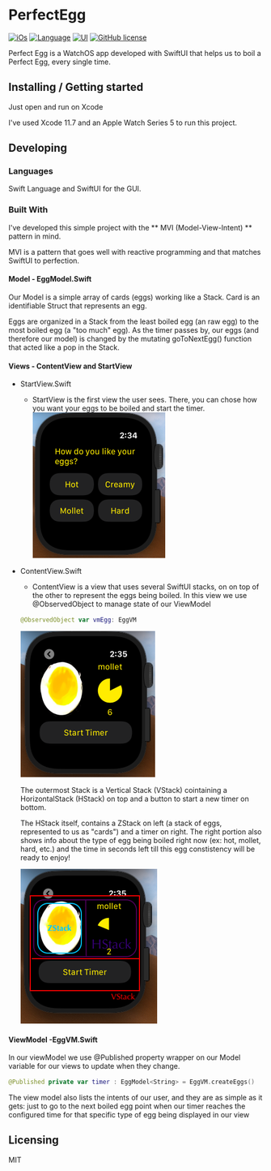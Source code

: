 # PerfectEgg 
[![iOs](https://img.shields.io/badge/Platform-WatchOs-green)]() 
[![Language](https://img.shields.io/badge/Swift-5.3-green)]() 
[![UI](https://img.shields.io/badge/UI-SwiftUI-orange)]() 
[![GitHub license](https://img.shields.io/badge/license-MIT-blue.svg?style=flat-square)]()


Perfect Egg is a WatchOS app developed with SwiftUI that helps us to boil a Perfect Egg, every single time.

## Installing / Getting started

Just open and run on Xcode

I've used Xcode 11.7 and an Apple Watch Series 5 to run this project.

## Developing

### Languages
Swift Language and SwiftUI for the GUI. 

### Built With

I've developed this simple project with the ** MVI (Model-View-Intent) ** pattern in mind.

MVI is a pattern that goes well with reactive programming and that matches SwiftUI to perfection.

#### Model - EggModel.Swift
Our Model is a simple array of cards (eggs) working like a Stack. Card is an identifiable Struct that represents an egg.

Eggs are organized in a Stack from the least boiled egg (an raw egg) to the most boiled egg (a "too much" egg). 
As the timer passes by, our eggs (and therefore our model) is changed by the mutating goToNextEgg() function that acted like a pop in the Stack.

#### Views - ContentView and StartView

* StartView.Swift

  * StartView is the first view the user sees. There, you can chose how you want your eggs to be boiled and start the timer.
![Start View](./images/start.png)

* ContentView.Swift

  * ContentView is a view that uses several SwiftUI stacks, on on top of the other to represent the eggs being boiled. 
  In this view we use @ObservedObject to manage state of our ViewModel
  ```swift
  @ObservedObject var vmEgg: EggVM
  ```
  ![Content View](./images/timer.png)

  The outermost Stack is a Vertical Stack (VStack) cointaining a HorizontalStack (HStack) on top and a button to start a new timer on bottom.

  The HStack itself, contains a ZStack on left (a stack of eggs, represented to us as "cards") and a timer on right. The right portion also shows info about the type of egg
being boiled right now (ex: hot, mollet, hard, etc.) and the time in seconds left till this egg constistency will be ready to enjoy!

  ![Content View](./images/stacks.png)

#### ViewModel -EggVM.Swift

In our viewModel we use @Published property wrapper on our Model variable for our views to update when they change.

```swift
@Published private var timer : EggModel<String> = EggVM.createEggs()
```

The view model also lists the intents of our user, and they are as simple as it gets: just to go to the next boiled egg point when our 
timer reaches the configured time for that specific type of egg being displayed in our view

## Licensing

MIT

